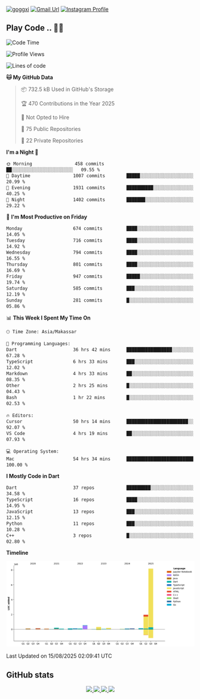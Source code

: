 [![goggxi](https://img.shields.io/badge/Portofolio-Goggxi-orange)](https://goggxi.github.io)
[![Gmail Url](https://img.shields.io/twitter/url?label=Goggxi@gmail.com&logo=gmail&style=social&url=http%3A%2F%2Fmailto%3Acontact.Goggxi@gmail.com)](mailto:Goggxi@gmail.com) [![Instagram Profile](https://img.shields.io/twitter/url?label=moh_rifkan&logo=instagram&style=social&url=https://www.instagram.com/moh_rifkan/)](https://www.instagram.com/moh_rifkan/)

## Play Code .. 💬🚀

<!-- [![Moh Rifkan GitHub stats](https://github-readme-stats.vercel.app/api?username=goggxi&count_private=true&show_icons=true&theme=dracula&custom_title=Goggxi%20Statistic%20🚀)](https://github.com/goggxi/goggxi)

[![Top Langs](https://github-readme-stats.vercel.app/api/top-langs/?username=goggxi&langs_count=8&layout=compact&show_icons=true&theme=dracula)](https://github.com/goggxi/goggxi) -->

<!--START_SECTION:waka-->
![Code Time](http://img.shields.io/badge/Code%20Time-4%2C463%20hrs%2056%20mins-blue)

![Profile Views](http://img.shields.io/badge/Profile%20Views-19-blue)

![Lines of code](https://img.shields.io/badge/From%20Hello%20World%20I%27ve%20Written-12.2%20million%20lines%20of%20code-blue)

**🐱 My GitHub Data** 

> 📦 732.5 kB Used in GitHub's Storage 
 > 
> 🏆 470 Contributions in the Year 2025
 > 
> 🚫 Not Opted to Hire
 > 
> 📜 75 Public Repositories 
 > 
> 🔑 22 Private Repositories 
 > 
**I'm a Night 🦉** 

```text
🌞 Morning                458 commits         ██░░░░░░░░░░░░░░░░░░░░░░░   09.55 % 
🌆 Daytime                1007 commits        █████░░░░░░░░░░░░░░░░░░░░   20.99 % 
🌃 Evening                1931 commits        ██████████░░░░░░░░░░░░░░░   40.25 % 
🌙 Night                  1402 commits        ███████░░░░░░░░░░░░░░░░░░   29.22 % 
```
📅 **I'm Most Productive on Friday** 

```text
Monday                   674 commits         ████░░░░░░░░░░░░░░░░░░░░░   14.05 % 
Tuesday                  716 commits         ████░░░░░░░░░░░░░░░░░░░░░   14.92 % 
Wednesday                794 commits         ████░░░░░░░░░░░░░░░░░░░░░   16.55 % 
Thursday                 801 commits         ████░░░░░░░░░░░░░░░░░░░░░   16.69 % 
Friday                   947 commits         █████░░░░░░░░░░░░░░░░░░░░   19.74 % 
Saturday                 585 commits         ███░░░░░░░░░░░░░░░░░░░░░░   12.19 % 
Sunday                   281 commits         █░░░░░░░░░░░░░░░░░░░░░░░░   05.86 % 
```


📊 **This Week I Spent My Time On** 

```text
🕑︎ Time Zone: Asia/Makassar

💬 Programming Languages: 
Dart                     36 hrs 42 mins      █████████████████░░░░░░░░   67.28 % 
TypeScript               6 hrs 33 mins       ███░░░░░░░░░░░░░░░░░░░░░░   12.02 % 
Markdown                 4 hrs 33 mins       ██░░░░░░░░░░░░░░░░░░░░░░░   08.35 % 
Other                    2 hrs 25 mins       █░░░░░░░░░░░░░░░░░░░░░░░░   04.43 % 
Bash                     1 hr 22 mins        █░░░░░░░░░░░░░░░░░░░░░░░░   02.53 % 

🔥 Editors: 
Cursor                   50 hrs 14 mins      ███████████████████████░░   92.07 % 
VS Code                  4 hrs 19 mins       ██░░░░░░░░░░░░░░░░░░░░░░░   07.93 % 

💻 Operating System: 
Mac                      54 hrs 34 mins      █████████████████████████   100.00 % 
```

**I Mostly Code in Dart** 

```text
Dart                     37 repos            █████████░░░░░░░░░░░░░░░░   34.58 % 
TypeScript               16 repos            ████░░░░░░░░░░░░░░░░░░░░░   14.95 % 
JavaScript               13 repos            ███░░░░░░░░░░░░░░░░░░░░░░   12.15 % 
Python                   11 repos            ███░░░░░░░░░░░░░░░░░░░░░░   10.28 % 
C++                      3 repos             █░░░░░░░░░░░░░░░░░░░░░░░░   02.80 % 
```



**Timeline**

![Lines of Code chart](https://raw.githubusercontent.com/Goggxi/Goggxi/main/assets/bar_graph.png)


 Last Updated on 15/08/2025 02:09:41 UTC
<!--END_SECTION:waka-->

## GitHub stats

<p align="center">
  <a href="https://github.com/goggxi">
    <img src="http://github-profile-summary-cards.vercel.app/api/cards/profile-details?username=goggxi&theme=transparent" />
  </a>
  <a href="https://github.com/goggxi">
    <img src="https://github-readme-streak-stats.herokuapp.com/?user=goggxi&hide_border=true&card_width=338&theme=transparent" />
  </a>
  <a href="https://github.com/goggxi">
    <img src="http://github-profile-summary-cards.vercel.app/api/cards/stats?username=goggxi&theme=transparent" />
  </a>
  <a href="https://github.com/goggxi">
    <img src="https://github-readme-stats.vercel.app/api/top-langs/?username=goggxi&langs_count=10&exclude_repo=&hide=c,makefile,html,css,sass,nix,nunjucks,tsql,dockerfile,shell&card_width=699&hide_border=true&theme=transparent" />
  </a>
  <!-- <br/>
  <a href="https://github.com/goggxi">
    <img src="https://komarev.com/ghpvc/?username=goggxi&color=blue&style=flat" />
  </a> -->
</p>
